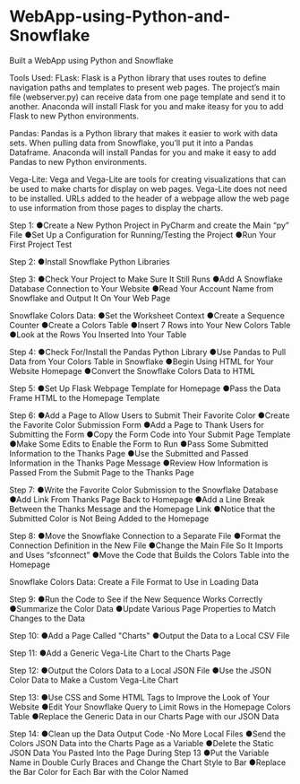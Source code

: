 # WebApp-using-Python-and-Snowflake
Built a WebApp using Python and Snowflake

Tools Used:
FLask: Flask is a Python library that uses routes to define navigation paths and templates to present web pages. The project’s main file (webserver.py) can receive data from one page template and send it to another. Anaconda will install Flask for you and make iteasy for you to add Flask to new Python environments.

Pandas: Pandas is a Python library that makes it easier to work with data sets. When pulling data from Snowflake, you’ll put it into a Pandas Dataframe. Anaconda will install Pandas for you and make it easy to add Pandas to new Python environments.

Vega-Lite: Vega and Vega-Lite are tools for creating visualizations that can be used to make charts for display on web pages. Vega-Lite does not need to be installed. URLs added to the header of a webpage allow the web page to use information from those pages to display the charts.

Step 1:
●Create a New Python Project in PyCharm and create the Main “py” File
●Set Up a Configuration for Running/Testing the Project
●Run Your First Project Test

Step 2:
●Install Snowflake Python Libraries

Step 3: 
●Check Your Project to Make Sure It Still Runs
●Add A Snowflake Database Connection to Your Website
●Read Your Account Name from Snowflake and Output It On Your Web Page

Snowflake Colors Data: 
  ●Set the Worksheet Context 
   ●Create a Sequence Counter
   ●Create a Colors Table
   ●Insert 7 Rows into Your New Colors Table
   ●Look at the Rows You Inserted Into Your Table
   
Step 4:
●Check For/Install the Pandas Python Library
●Use Pandas to Pull Data from Your Colors Table in Snowflake
●Begin Using HTML for Your Website Homepage
●Convert the Snowflake Colors Data to HTML

Step 5:
●Set Up Flask Webpage Template for Homepage
●Pass the Data Frame HTML to the Homepage Template 

Step 6:
●Add a Page to Allow Users to Submit Their Favorite Color
●Create the Favorite Color Submission Form
●Add a Page to Thank Users for Submitting the Form
●Copy the Form Code into Your Submit Page Template
●Make Some Edits to Enable the Form to Run
●Pass Some Submitted Information to the Thanks Page
●Use the Submitted and Passed Information in the Thanks Page Message
●Review How Information is Passed From the Submit Page to the Thanks Page

Step 7:
●Write the Favorite Color Submission to the Snowflake Database
●Add Link From Thanks Page Back to Homepage
●Add a Line Break Between the Thanks Message and the Homepage Link
●Notice that the Submitted Color is Not Being Added to the Homepage

Step 8:
●Move the Snowflake Connection to a Separate File
●Format the Connection Definition in the New File
●Change the Main File So It Imports and Uses “sfconnect”
●Move the Code that Builds the Colors Table into the Homepage

Snowflake Colors Data: 
Create a File Format to Use in Loading Data

Step 9:
●Run the Code to See if the New Sequence Works Correctly
●Summarize the Color Data
●Update Various Page Properties to Match Changes to the Data

Step 10:
●Add a Page Called "Charts"
●Output the Data to a Local CSV File

Step 11:
●Add a Generic Vega-Lite Chart to the Charts Page

Step 12:
●Output the Colors Data to a Local JSON File
●Use the JSON Color Data to Make a Custom Vega-Lite Chart

Step 13:
●Use CSS and Some HTML Tags to Improve the Look of Your Website
●Edit Your Snowflake Query to Limit Rows in the Homepage Colors Table
●Replace the Generic Data in our Charts Page with our JSON Data

Step 14:
●Clean up the Data Output Code -No More Local Files
●Send the Colors JSON Data into the Charts Page as a Variable
●Delete the Static JSON Data You Pasted Into the Page During Step 13
●Put the Variable Name in Double Curly Braces and Change the Chart Style to Bar
●Replace the Bar Color for Each Bar with the Color Named
